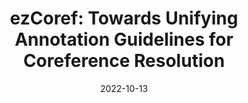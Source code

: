 ---
title: "ezCoref: Towards Unifying Annotation Guidelines for Coreference Resolution"
collection: publications
permalink: 
date: 2022-10-13
authors: "Ankita Gupta, Marzena Karpinska, Wenlong Zhao, Kalpesh Krishna, Jack Merullo, Luke Yeh, Mohit Iyyer, Brendan O'Connor"
venue: 'preprint'
paperurl: 'https://arxiv.org/abs/2210.07188'
---